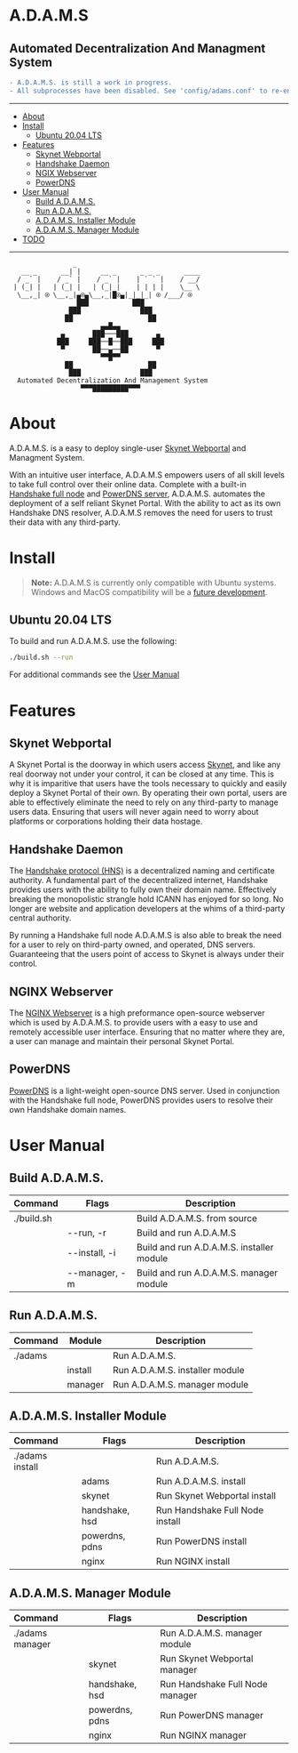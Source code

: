 # **A.D.A.M.S**
## **Automated Decentralization And Managment System**

```diff
- A.D.A.M.S. is still a work in progress.
- All subprocesses have been disabled. See 'config/adams.conf' to re-enable.
```

***

- [About](#about)
- [Install](#how-to-run)
  - [Ubuntu 20.04 LTS](#ubuntu-2004-lts)
- [Features](#features)
  - [Skynet Webportal](#skynet-webportal)
  - [Handshake Daemon](#handshake-daemon)
  - [NGIX Webserver](#nginx-webserver)
  - [PowerDNS](#powerdns)
- [User Manual](#user-manual)
  - [Build A.D.A.M.S.](#build-adams)
  - [Run A.D.A.M.S.](#run-adams)
  - [A.D.A.M.S. Installer Module](#adams-installer-module)
  - [A.D.A.M.S. Manager Module](#adams-manager-module)
- [TODO](./TODO.md)

***

```
                _                                    
   __ _      __| |     __ _      _ _ _      ____     
  / _` |    / _` |    / _` |    | ` ` |    / __/     
 | (_| |   | (_| |   | (_| |    | | | |    \__ \     
  \__,_| ⍟ \__,_|▄⍟▄\__,_|█⍟▄|_|_|_| ⍟ /___/ ⍟  
                 ███           ███                   
               ███               ███                 
              ██                   ██                
                       ▄▄█▄▄                         
             ▄       ███───███       ▄               
            ███     ███──█──███     ███              
             ▀       ██──▄──██       ▀               
                       ▀▀█▀▀                         
              ██                   ██                
               ███               ███                 
  Automated Decentralization And Management System   
                  ▀▀▀█████████▀▀▀                   
```

# **About**
A.D.A.M.S. is a easy to deploy single-user [Skynet Webportal](https://portal-docs.skynetlabs.com) and Managment System.

With an intuitive user interface, A.D.A.M.S empowers users of all skill levels to take full control over their online data. Complete with a built-in [Handshake full node](https://github.com/handshake-org/hsd) and [PowerDNS server](https://github.com/PowerDNS/pdns), A.D.A.M.S. automates the deployment of a self reliant Skynet Portal. With the ability to act as its own Handshake DNS resolver, A.D.A.M.S removes the need for users to trust their data with any third-party.

# **Install**

> **Note:** A.D.A.M.S is currently only compatible with Ubuntu systems. Windows and MacOS compatibility will be a [future development](./TODO.md).

## Ubuntu 20.04 LTS

To build and run A.D.A.M.S. use the following:
```bash
./build.sh --run
```

For additional commands see the [User Manual](#user-manual)

# **Features**

## Skynet Webportal
A Skynet Portal is the doorway in which users access [Skynet](https://skynetlabs.com/about), and like any real doorway not under your control, it can be closed at any time. This is why it is imparitive that users have the tools necessary to quickly and easily deploy a Skynet Portal of their own. By operating their own portal, users are able to effectively eliminate the need to rely on any third-party to manage users data. Ensuring that users will never again need to worry about platforms or corporations holding their data hostage.

## Handshake Daemon

The [Handshake protocol (HNS)](https://handshake.org/) is a decentralized naming and certificate authority. A fundamental part of the decentralized internet, Handshake provides users with the ability to fully own their domain name. Effectively breaking the monopolistic strangle hold ICANN has enjoyed for so long. No longer are website and application developers at the whims of a third-party central authority.

By running a Handshake full node A.D.A.M.S is also able to break the need for a user to rely on third-party owned, and operated, DNS servers. Guaranteeing that the users point of access to Skynet is always under their control.

## NGINX Webserver
The [NGINX Webserver](https://www.nginx.com/resources/wiki/) is a high preformance open-source webserver which is used by A.D.A.M.S. to provide users with a easy to use and remotely accessible user interface. Ensuring that no matter where they are, a user can manage and maintain their personal Skynet Portal.

## PowerDNS
[PowerDNS](https://www.powerdns.com/) is a light-weight open-source DNS server. Used in conjunction with the Handshake full node, PowerDNS provides users to resolve their own Handshake domain names.

# **User Manual**

## **Build A.D.A.M.S.**
| Command         | Flags            | Description                               |
|:----------------|------------------|-------------------------------------------|
| ./build.sh      |                  | Build A.D.A.M.S. from source              |
|                 | --run, -r        | Build and run A.D.A.M.S                   |
|                 | --install, -i    | Build and run A.D.A.M.S. installer module |
|                 | --manager, -m    | Build and run A.D.A.M.S. manager module   |

## **Run A.D.A.M.S.**
| Command         | Module           | Description                               |
|:----------------|------------------|-------------------------------------------|
| ./adams         |                  | Run A.D.A.M.S.                            |
|                 | install          | Run A.D.A.M.S. installer module           |
|                 | manager          | Run A.D.A.M.S. manager module             |

## **A.D.A.M.S. Installer Module**
| Command         | Flags            | Description                               |
|:----------------|------------------|-------------------------------------------|
| ./adams install |                  | Run A.D.A.M.S.                            |
|                 | adams            | Run A.D.A.M.S. install                    |
|                 | skynet           | Run Skynet Webportal install              |
|                 | handshake, hsd   | Run Handshake Full Node install           |
|                 | powerdns, pdns   | Run PowerDNS install                      |
|                 | nginx            | Run NGINX install                         |

## **A.D.A.M.S. Manager Module**
| Command         | Flags            | Description                               |
|:----------------|------------------|-------------------------------------------|
| ./adams manager |                  | Run A.D.A.M.S. manager module             |
|                 | skynet           | Run Skynet Webportal manager              |
|                 | handshake, hsd   | Run Handshake Full Node manager           |
|                 | powerdns, pdns   | Run PowerDNS manager                      |
|                 | nginx            | Run NGINX manager                         |